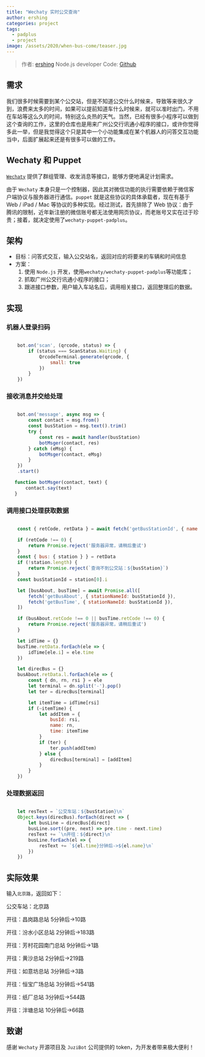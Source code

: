 ```yaml
---
title: "Wechaty 实时公交查询"
author: ershing
categories: project
tags:
  - padplus
  - project
image: /assets/2020/when-bus-come/teaser.jpg
---
```


> 作者: [ershing](https://github.com/ershing) Node.js developer
> Code: [Github](https://github.com/ershing/when-bus-come)

## 需求

我们很多时候需要到某个公交站，但是不知道公交什么时候来，导致等来很久才到，浪费来太多的时间，如果可以提前知道车什么时候来，就可以准时出门，不用在车站等这么久的时间，特别这么炎热的天气。当然，已经有很多小程序可以做到这个查询的工作，这里的仓库也是用来广州公交行讯通小程序的接口，或许你觉得多此一举，但是我觉得这个只是其中一个小功能集成在某个机器人的问答交互功能当中，后面扩展起来还是有很多可以做的工作。

## Wechaty 和 Puppet

[`Wechaty`](https://github.com/wechaty/wechaty) 提供了群组管理、收发消息等接口，能够方便地满足计划需求。

由于 `Wechaty` 本身只是一个控制器，因此其对微信功能的执行需要依赖于微信客户端协议与服务器进行通信。`puppet` 就是这些协议的具体承载者，现在有基于 Web / iPad / Mac 等协议的多种实现。经过测试，首先排除了 Web 协议：由于腾讯的限制，近年新注册的微信账号都无法使用网页协议，而老账号又实在过于珍贵；接着，就决定使用了`wechaty-puppet-padplus`。

## 架构

- 目标：问答式交互，输入公交站名，返回对应的将要来的车辆和时间信息
- 方案：
  1. 使用 `Node.js` 开发，使用`wechaty/wechaty-puppet-padplus`等功能库；
  2. 抓取广州公交行讯通小程序的接口；
  3. 跟进接口参数，用户输入车站名后，调用相关接口，返回整理后的数据。

## 实现

### 机器人登录扫码

```javascript

    bot.on('scan', (qrcode, status) => {
        if (status === ScanStatus.Waiting) {
            QrcodeTerminal.generate(qrcode, {
                small: true
            })
        }
    })

```

### 接收消息并交给处理

```javascript

    bot.on('message', async msg => {
        const contact = msg.from()
        const busStation = msg.text().trim()
        try {
            const res = await handler(busStation)
            botMsger(contact, res)
        } catch (eMsg) {
            botMsger(contact, eMsg)
        }
    })
    .start()

   function botMsger(contact, text) {
       contact.say(text)
   }

```

### 调用接口处理获取数据

```javascript

    const { retCode, retData } = await fetch('getBusStationId', { name: busStation, requesttime: Math.floor(+new Date() / 1000) })

    if (retCode !== 0) {
        return Promise.reject('服务器异常，请稍后重试')
    }
    const { bus: { station } } = retData
    if (!station.length) {
        return Promise.reject(`查询不到公交站：${busStation}`)
    }
    const busStationId = station[0].i

    let [busAbout, busTime] = await Promise.all([
        fetch('getBusAbout', { stationNameId: busStationId }),
        fetch('getBusTime', { stationNameId: busStationId }),
    ])

    if (busAbout.retCode !== 0 || busTime.retCode !== 0) {
        return Promise.reject('服务器异常，请稍后重试')
    }

    let idTime = {}
    busTime.retData.forEach(ele => {
        idTime[ele.i] = ele.time
    })

    let direcBus = {}
    busAbout.retData.l.forEach(ele => {
        const { dn, rn, rsi } = ele
        let terminal = dn.split('-').pop()
        let ter = direcBus[terminal]

        let itemTime = idTime[rsi]
        if (~itemTime) {
            let addItem = {
                busId: rsi,
                name: rn,
                time: itemTime
            }
            if (ter) {
                ter.push(addItem)
            } else {
                direcBus[terminal] = [addItem]
            }
        }
    })

```

### 处理数据返回

```javascript

    let resText = `公交车站：${busStation}\n`
    Object.keys(direcBus).forEach(direct => {
        let busLine = direcBus[direct]
        busLine.sort((pre, next) => pre.time - next.time)
        resText += `\n开往：${direct}\n`
        busLine.forEach(el => {
            resText += `${el.time}分钟后->${el.name}\n`
        })
    })

```

## 实际效果

输入`北京路`，返回如下：

公交车站：北京路

开往：昌岗路总站
5分钟后->10路

开往：汾水小区总站
2分钟后->183路

开往：芳村花园南门总站
9分钟后->1路

开往：黄沙总站
2分钟后->219路

开往：如意坊总站
3分钟后->3路

开往：恒宝广场总站
3分钟后->541路

开往：纸厂总站
3分钟后->544路

开往：泮塘总站
10分钟后->66路

## 致谢

感谢 `Wechaty` 开源项目及 `JuziBot` 公司提供的 token，为开发者带来极大便利！
